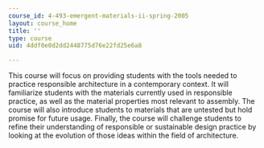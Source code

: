 ```yaml
---
course_id: 4-493-emergent-materials-ii-spring-2005
layout: course_home
title: ''
type: course
uid: 4ddf0e0d2dd2448775d76e22fd25e6a8

---
```

This course will focus on providing students with the tools needed to practice responsible architecture in a contemporary context. It will familiarize students with the materials currently used in responsible practice, as well as the material properties most relevant to assembly. The course will also introduce students to materials that are untested but hold promise for future usage. Finally, the course will challenge students to refine their understanding of responsible or sustainable design practice by looking at the evolution of those ideas within the field of architecture.

